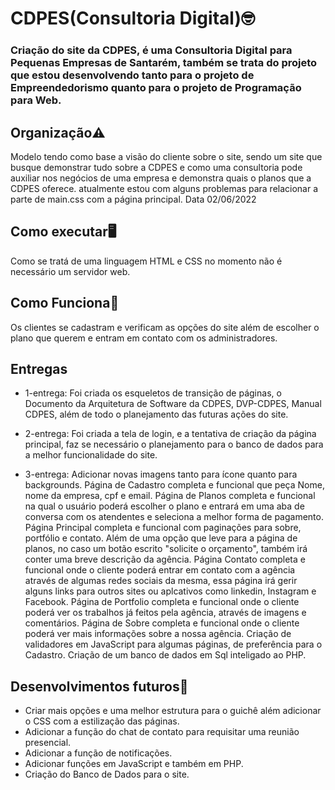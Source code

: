 # CDPES(Consultoria Digital)🤓
### Criação do site da CDPES, é uma Consultoria Digital para Pequenas Empresas de Santarém, também se trata do projeto que estou desenvolvendo tanto para o projeto de Empreendedorismo quanto para o projeto de Programação para Web.

## Organização⚠️
Modelo tendo como base a visão do cliente sobre o site, sendo um site que busque demonstrar tudo sobre a CDPES e como uma consultoria pode auxiliar nos negócios de uma empresa e demonstra quais o planos que a CDPES oferece.
atualmente estou com alguns problemas para relacionar a parte de main.css com a página principal. Data 02/06/2022

## Como executar🖥️
Como se tratá de uma linguagem HTML e CSS no momento não é necessário um servidor web.

## Como Funciona🤝
Os clientes se cadastram e verificam as opções do site além de escolher o plano que querem e entram em contato com os administradores.

## Entregas
+ 1-entrega: Foi criada os esqueletos de transição de páginas, o Documento da Arquitetura de Software da CDPES, DVP-CDPES, Manual CDPES, além de todo o planejamento das futuras ações do site.

+ 2-entrega: Foi criada a tela de login, e a tentativa de criação da página principal, faz se necessário o planejamento para o banco de dados para a melhor funcionalidade do site.

+ 3-entrega: 
    Adicionar novas imagens tanto para ícone quanto para backgrounds.
    Página de Cadastro completa e funcional que peça Nome, nome da empresa, cpf e email.
    Página de Planos completa e funcional na qual o usuário poderá escolher o plano e entrará em uma aba de conversa com os atendentes e seleciona a melhor forma de pagamento.
    Página Principal completa e funcional com paginações para sobre, portfólio e contato. Além de uma opção que leve para a página de planos, no caso um botão escrito "solicite o orçamento", também irá conter uma breve descrição da agência.
    Página Contato completa e funcional onde o cliente poderá entrar em contato com a agência através de algumas redes sociais da mesma, essa página irá gerir alguns links para outros sites ou aplcativos como linkedin, Instagram e Facebook.
    Página de Portfolio completa e funcional onde o cliente poderá ver os trabalhos já feitos pela agência, através de imagens e comentários.
    Página de Sobre completa e funcional onde o cliente poderá ver mais informações sobre a nossa agência.
    Criação de validadores em JavaScript para algumas páginas, de preferência para o Cadastro.
    Criação de um banco de dados em Sql inteligado ao PHP.

## Desenvolvimentos futuros📜
+ Criar mais opções e uma melhor estrutura para o guichê além adicionar o CSS com a estilização das páginas.
+ Adicionar a função do chat de contato para requisitar uma reunião presencial.
+ Adicionar a função de notificações.
+ Adicionar funções em JavaScript e também em PHP.
+ Criação do Banco de Dados para o site.